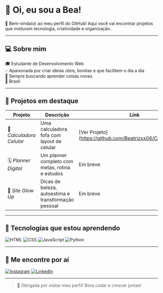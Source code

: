 # 👋 Oi, eu sou a Bea!

🌸 Bem-vinda(o) ao meu perfil do GitHub! Aqui você vai encontrar projetos que misturam tecnologia, criatividade e organização.

---

## 💻 Sobre mim

🎓 Estudante de Desenvolvimento Web  
💡 Apaixonada por criar ideias úteis, bonitas e que facilitem o dia a dia  
🌈 Sempre buscando aprender coisas novas  
📍 Brasil

---

## 🌟 Projetos em destaque

| Projeto | Descrição | Link |
|--------|-----------|------|
| 📱 *Calculadora Celular* | Uma calculadora fofa com layout de celular | [Ver Projeto] (https://github.com/Beatrizxx06/Calculadora.git) |
| 🗓️ *Planner Digital* | Um planner completo com metas, rotina e estudos | Em breve |
| 💅 *Site Glow Up* | Dicas de beleza, autoestima e transformação pessoal | Em breve |

---

## 🚀 Tecnologias que estou aprendendo

![HTML](https://img.shields.io/badge/HTML-e44d26?style=for-the-badge&logo=html5&logoColor=white)
![CSS](https://img.shields.io/badge/CSS-1572B6?style=for-the-badge&logo=css3&logoColor=white)
![JavaScript](https://img.shields.io/badge/JS-F7DF1E?style=for-the-badge&logo=javascript&logoColor=000)
![Python](https://img.shields.io/badge/Python-3776AB?style=for-the-badge&logo=python&logoColor=white)

---

## 💬 Me encontre por aí

[![Instagram](https://img.shields.io/badge/-@seuinsta-E4405F?style=flat&logo=Instagram&logoColor=white)](https://instagram.com/seuinsta)
[![LinkedIn](https://img.shields.io/badge/-SeuNome-0077B5?style=flat&logo=linkedin&logoColor=white)](https://linkedin.com/in/seuperfil)

---

> 💖 Obrigada por visitar meu perfil! Bora codar e crescer juntas!
